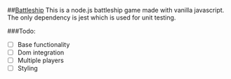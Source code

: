 ##<ins>Battleship</ins>
This is a node.js battleship game made with vanilla javascript. The only dependency is jest which is used for unit testing.

###Todo:
- [ ] Base functionality
- [ ] Dom integration
- [ ] Multiple players
- [ ] Styling
